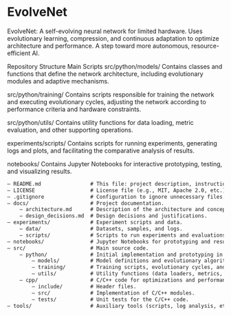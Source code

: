 # EvolveNet
EvolveNet: A self-evolving neural network for limited hardware. Uses evolutionary learning, compression, and continuous adaptation to optimize architecture and performance. A step toward more autonomous, resource-efficient AI.

Repository Structure
Main Scripts
src/python/models/
Contains classes and functions that define the network architecture, including evolutionary modules and adaptive mechanisms.

src/python/training/
Contains scripts responsible for training the network and executing evolutionary cycles, adjusting the network according to performance criteria and hardware constraints.

src/python/utils/
Contains utility functions for data loading, metric evaluation, and other supporting operations.

experiments/scripts/
Contains scripts for running experiments, generating logs and plots, and facilitating the comparative analysis of results.

notebooks/
Contains Jupyter Notebooks for interactive prototyping, testing, and visualizing results.

```markdown
— README.md                # This file: project description, instructions, and structure.
— LICENSE                  # License file (e.g., MIT, Apache 2.0, etc.).
— .gitignore               # Configuration to ignore unnecessary files.
— docs/                    # Project documentation.
    — architecture.md      # Description of the architecture and concepts.
    — design_decisions.md  # Design decisions and justifications.
— experiments/             # Experiment scripts and data.
    — data/                # Datasets, samples, and logs.
    — scripts/             # Scripts to run experiments and evaluations.
— notebooks/               # Jupyter Notebooks for prototyping and result visualization.
— src/                     # Main source code.
    — python/              # Initial implementation and prototyping in Python (PyTorch).
        — models/          # Model definitions and evolutionary algorithms.
        — training/        # Training scripts, evolutionary cycles, and evaluations.
        — utils/           # Utility functions (data loaders, metrics, etc.).
    — cpp/                 # C/C++ code for optimizations and performance implementations.
        — include/         # Header files.
        — src/             # Implementation of C/C++ modules.
        — tests/           # Unit tests for the C/C++ code.
— tools/                   # Auxiliary tools (scripts, log analysis, etc.).


